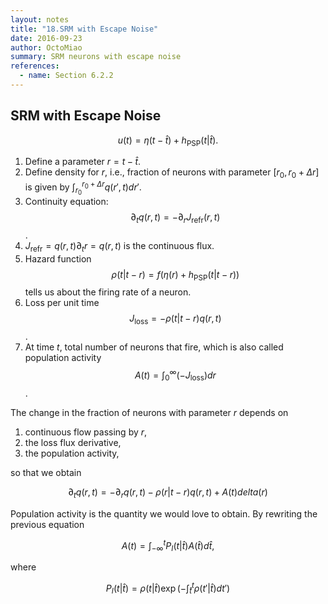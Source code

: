 ```yaml
---
layout: notes
title: "18.SRM with Escape Noise"
date: 2016-09-23
author: OctoMiao
summary: SRM neurons with escape noise
references:
  - name: Section 6.2.2
---
```



## SRM with Escape Noise

$$
\begin{equation}
u(t) = \eta(t-\hat t) + h_{\mathrm{PSP}}(t\lvert \hat t).
\end{equation}
$$

1. Define a parameter $r=t-\hat t$.
2. Define density for $r$, i.e., fraction of neurons with parameter $[r_0,r_0+\Delta r]$ is given by
   $\int_{r_0}^{r_0+\Delta r} q(r',t)dr'$.
3. Continuity equation: $$\partial_t q(r,t) = -\partial_r J_{\mathrm{refr}}(r,t)$$.
4. $J_{\mathrm{refr}}=q(r,t)\partial_t r=q(r,t)$ is the continuous flux.
4. Hazard function $$\rho(t\vert t-r) =f(\eta(r)+h_{\mathrm{PSP}}(t\vert t-r))$$ tells us about the firing rate of a neuron.
5. Loss per unit time $$J_{\mathrm{loss}}=- \rho(t\vert t-r)q(r,t)$$.
6. At time $t$, total number of neurons that fire, which is also called population activity $$A(t)=\int_0^\infty (-J_{\mathrm{loss}})dr$$.

The change in the fraction of neurons with parameter $r$ depends on

1. continuous flow passing by $r$,
2. the loss flux derivative,
3. the population activity,

so that we obtain

$$
\begin{equation}
\partial_t q(r,t) = -\partial_r q(r,t) - \rho(r\vert t-r) q(r,t) + A(t) delta(r)
\end{equation}
$$

Population activity is the quantity we would love to obtain. By rewriting the previous equation

$$
\begin{equation}
A(t)= \int_{-\infty}^t P_I(t\vert \hat t) A(\hat t)d\hat t,
\end{equation}
$$

where

$$
\begin{equation}
P_I(t\vert \hat t)= \rho(t\vert \hat t) \exp \left( - \int_{\hat t}^t \rho(t'\vert \hat t) dt' \right)
\end{equation}
$$
